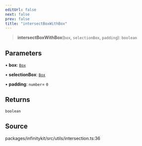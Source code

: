 ```yaml
---
editUrl: false
next: false
prev: false
title: "intersectBoxWithBox"
---
```


> **intersectBoxWithBox**(`box`, `selectionBox`, `padding`): `boolean`

## Parameters

• **box**: [`Box`](../type-aliases/Box.md)

• **selectionBox**: [`Box`](../type-aliases/Box.md)

• **padding**: `number`= `0`

## Returns

`boolean`

## Source

packages/infinitykit/src/utils/intersection.ts:36
